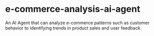 # e-commerce-analysis-ai-agent
An AI Agent that can analyze e-commerce patterns such as customer behavior to identifying trends in product sales and user feedback.
